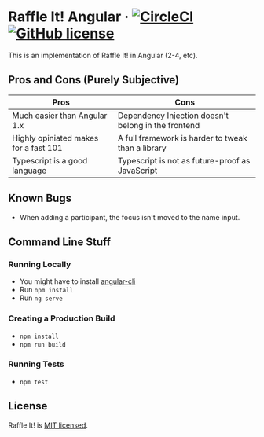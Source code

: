 # Raffle It! Angular &middot; [![CircleCI](https://circleci.com/gh/raffleit/raffleit-angular.svg?style=shield)](https://circleci.com/gh/raffleit/raffleit-angular) [![GitHub license](https://img.shields.io/badge/license-MIT-blue.svg)](https://github.com/raffleit/raffleit-angular/blob/master/LICENSE)

This is an implementation of Raffle It! in Angular (2-4, etc).

## Pros and Cons (Purely Subjective)

Pros | Cons
---- | --------
Much easier than Angular 1.x | Dependency Injection doesn't belong in the frontend
Highly opiniated makes for a fast 101 | A full framework is harder to tweak than a library 
Typescript is a good language | Typescript is not as future-proof as JavaScript 


## Known Bugs
- When adding a participant, the focus isn't moved to the name input.

## Command Line Stuff

### Running Locally
* You might have to install [angular-cli](https://github.com/angular/angular-cli)
* Run `npm install`
* Run `ng serve`

### Creating a Production Build
* `npm install`
* `npm run build`

### Running Tests
* `npm test`

## License

Raffle It! is [MIT licensed](./LICENSE).
